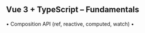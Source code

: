 ## Vue 3 + TypeScript – Fundamentals 
• Composition API (ref, reactive, computed, watch)
• <script setup> syntax
• TypeScript in Vue components
• Props & Emits
• List Rendering (v-for), Conditional Rendering (v-if)
• Form Handling with v-model
• Lifecycle Hooks
• Vue Router (dynamic routes, navigation guards)
• State management with Pinia
• Basic animations with <transition> and <transition-group>
 
## 💻 Tech Stack
[![My Skills](https://skillicons.dev/icons?i=javascript,typescript,vue,css)](https://skillicons.dev)

## 🔐 License
[MIT License](LICENSE) 
